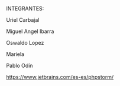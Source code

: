 INTEGRANTES:

Uriel Carbajal

Miguel Angel Ibarra

Oswaldo Lopez

Mariela

Pablo Odín



https://www.jetbrains.com/es-es/phpstorm/
